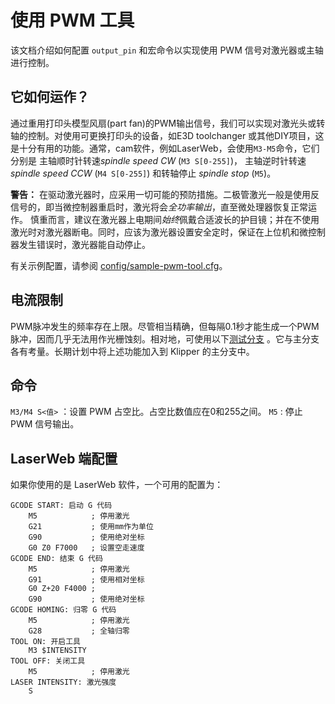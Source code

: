 # 使用 PWM 工具

该文档介绍如何配置 `output_pin` 和宏命令以实现使用 PWM 信号对激光器或主轴进行控制。

## 它如何运作？

通过重用打印头模型风扇(part fan)的PWM输出信号，我们可以实现对激光头或转轴的控制。对使用可更换打印头的设备，如E3D toolchanger 或其他DIY项目，这是十分有用的功能。通常，cam软件，例如LaserWeb，会使用`M3-M5`命令，它们分别是 主轴顺时针转速*spindle speed CW* (`M3 S[0-255]`)， 主轴逆时针转速*spindle speed CCW* (`M4 S[0-255]`) 和转轴停止 *spindle stop* (`M5`)。

**警告：** 在驱动激光器时，应采用一切可能的预防措施。二极管激光一般是使用反信号的，即当微控制器重启时，激光将会*全功率输出*，直至微处理器恢复正常运作。 慎重而言，建议在激光器上电期间*始终*佩戴合适波长的护目镜；并在不使用激光时对激光器断电。同时，应该为激光器设置安全定时，保证在上位机和微控制器发生错误时，激光器能自动停止。

有关示例配置，请参阅 [config/sample-pwm-tool.cfg](/config/sample-pwm-tool.cfg)。

## 电流限制

PWM脉冲发生的频率存在上限。尽管相当精确，但每隔0.1秒才能生成一个PWM脉冲，因而几乎无法用作光栅蚀刻。相对地，可使用以下[测试分支](https://github.com/Cirromulus/klipper/tree/laser_tool) 。它与主分支各有考量。长期计划中将上述功能加入到 Klipper 的主分支中。

## 命令

`M3/M4 S<值>` ：设置 PWM 占空比。占空比数值应在0和255之间。 `M5` : 停止 PWM 信号输出。

## LaserWeb 端配置

如果你使用的是 LaserWeb 软件，一个可用的配置为：

    GCODE START: 启动 G 代码
        M5            ; 停用激光
        G21           ; 使用mm作为单位
        G90           ; 使用绝对坐标
        G0 Z0 F7000   ; 设置空走速度
    GCODE END: 结束 G 代码
        M5            ; 停用激光
        G91           ; 使用相对坐标
        G0 Z+20 F4000 ;
        G90           ; 使用绝对坐标
    GCODE HOMING: 归零 G 代码
        M5            ; 停用激光
        G28           ; 全轴归零
    TOOL ON: 开启工具
        M3 $INTENSITY
    TOOL OFF: 关闭工具
        M5            ; 停用激光
    LASER INTENSITY: 激光强度
        S
